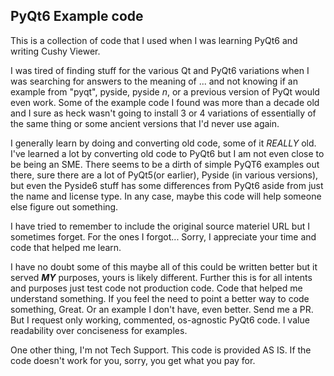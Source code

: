 
## PyQt6 Example code

This is a collection of code that I used when I was learning PyQt6
and writing Cushy Viewer.

I was tired of finding stuff for the various Qt and PyQt6 variations 
when I was searching for answers to the meaning of ... and not knowing 
if an example from "pyqt", pyside, pyside *n*, or a previous version 
of PyQt would even work. Some of the example code I found was more than 
a decade old and I sure as heck wasn't going to install 3 or 4 variations 
of essentially of the same thing or some ancient versions that I'd never 
use again.

 I generally learn by doing and converting old code, some of it *REALLY* 
old. I've learned a lot by converting old code to PyQt6 but I am not even 
close to be being an SME. There seems to be a dirth of simple 
PyQT6 examples out there, sure there are a lot of PyQt5(or earlier), 
Pyside (in various versions), but even the Pyside6 stuff has some 
differences from PyQt6 aside from just the name and license type. 
In any case, maybe this code will help someone else figure out something.

I have tried to remember to include the original source materiel URL but 
I sometimes forget. For the ones I forgot... Sorry, I appreciate your 
time and code that helped me learn.

I have no doubt some of this maybe all of this could be written better 
but it served ***MY*** purposes, yours is likely different. Further 
this is for all intents and purposes just test code not production code.
Code that helped me understand something. If you feel
the need to point a better way to code something, Great. Or an example I
don't have, even better. Send me a PR. But I request only working, commented, 
os-agnostic PyQt6 code. I value readability over conciseness for examples.

One other thing, I'm not Tech Support. This code is provided AS IS.
If the code doesn't work for you, sorry, you get what you pay for.
